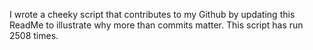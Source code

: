 I wrote a cheeky script that contributes to my Github by updating this ReadMe to illustrate why more than commits matter. This script has run 2508 times.